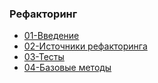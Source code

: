 ### Рефакторинг
 - [01-Введение](./paths/01-introduction.md)
 - [02-Источники рефакторинга](./paths/02-sources.md)
 - [03-Тесты](./paths/03-tests.md)
 - [04-Базовые методы](./paths/04-basic-metods.md)

 
 

